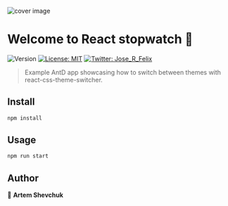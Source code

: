 ![cover image](https://c.tadst.com/gfx/750w/fb-stopwatch2.png)

# Welcome to React stopwatch 👋

![Version](https://img.shields.io/badge/version-0.1.0-blue.svg?cacheSeconds=2592000)
[![License: MIT](https://img.shields.io/badge/License-MIT-yellow.svg)](#)
[![Twitter: Jose_R_Felix](https://img.shields.io/twitter/follow/Jose_R_Felix.svg?style=social)](https://twitter.com/Jose_R_Felix)

> Example AntD app showcasing how to switch between themes with react-css-theme-switcher.

## Install

```sh
npm install
```

## Usage

```sh
npm run start
```

## Author

👤 **Artem Shevchuk**

